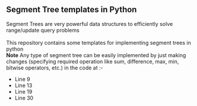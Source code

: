 ## Segment Tree templates in Python
Segment Trees are very powerful data structures to efficiently solve range/update query problems
<br><br>
This repository contains some templates for implementing segment trees in python
<br>
**Note** Any type of segment tree can be easily implemented by just making changes (specifying required operation like sum, difference, max, min, bitwise operators, etc.) in the code at :-
- Line 9
- Line 13
- Line 19
- Line 30
